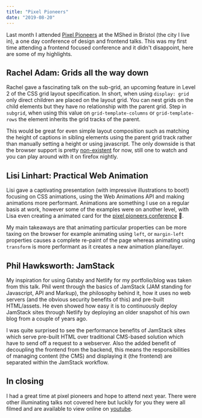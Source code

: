 ```yaml
---
title: "Pixel Pioneers"
date: "2019-08-20"
---
```


Last month I attended <a href="https://pixelpioneers.co/" target="_blank">Pixel Pioneers</a> at the MShed in Bristol (the city I live in), a one day conference of design and frontend talks. This was my first time attending a frontend focused conference and it didn't disappoint, here are some of my highlights.

<h2>Rachel Adam: Grids all the way down</h2>

Rachel gave a fascinating talk on the sub-grid, an upcoming feature in Level 2 of the CSS grid layout specification. In short,  when using ```display: grid``` only direct children are placed on the layout grid. You can nest grids on the child elements but they have no relationship with the parent grid. Step in ```subgrid```, when using this value on ```grid-template-columns``` or ```grid-template-rows``` the element inherits the grid tracks of the parent. 

This would be great for even simple layout composition such as matching the height of captions in sibling elements using the parent grid track rather than manually setting a height or using javascript. The only downside is that the browser support is pretty <a href="https://caniuse.com/#feat=css-subgrid)" target="_blank">non-existent</a> for now, still one to watch and you can play around with it on firefox nightly.

<h2>Lisi Linhart: Practical Web Animation</h2>

Lisi gave a captivating presentation (with impressive illustrations to boot!) focusing on CSS animations, using the Web Animations API and making animations more performant. Animations are something I use on a regular basis at work, however some of the examples were on another level, with Lisa even creating a animated card for the <a href="https://codepen.io/lisilinhart/pen/oROmWB" target="_blank">pixel pioneers conference</a> 🤯. 

My main takeaways are that animating particular properties can be more taxing on the browser for example animating using ```left```, or ```margin-left``` properties causes a complete re-paint of the page whereas animating using ```transform``` is more performant as it creates a new animation plane/layer. 

<h2>Phil Hawksworth: JamStack</h2>

My inspiration for using Gatsby and Netlify for my portfolio/blog was taken from this talk. Phil went through the basics of JamStack (JAM standing for Javascript, API and Markup), the philosophy behind it, how it uses no web servers (and the obvious security benefits of this) and pre-built HTML/assets. He even showed how easy it is to continuously deploy JamStack sites through Netlify by deploying an older snapshot of his own blog from a couple of years ago.

I was quite surprised to see the performance benefits of JamStack sites which serve pre-built HTML over traditional CMS-based solution which have to send off a request to a webserver. Also the added benefit of decoupling the frontend from the backend, this means the responsibilities of managing content (the CMS) and displaying it (the frontend) are separated within the JamStack workflow.

<h2>In closing</h2>

I had a great time at pixel pioneers and hope to attend next year. There were other illuminating talks not covered here but luckily for you they were all filmed and are available to view online on <a href="https://www.youtube.com/playlist?list=PLUjXef3rLwaqP_h0htsP-m1r5JqNBBEIM
" target="_blank">youtube</a>.


